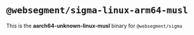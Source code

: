 # `@websegment/sigma-linux-arm64-musl`

This is the **aarch64-unknown-linux-musl** binary for `@websegment/sigma`
